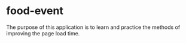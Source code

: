 # food-event

The purpose of this application is to learn and practice the methods of improving the page load time.